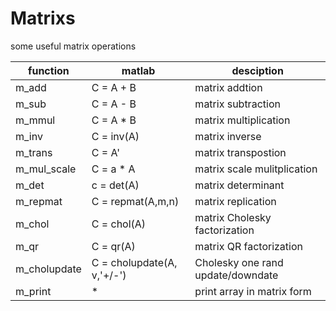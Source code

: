 # Matrixs
some useful matrix operations

function        |   matlab              | desciption    
----------------|-----------------------|---------------------
m_add           |   C = A + B           | matrix addtion
m_sub           |   C = A - B           | matrix subtraction
m_mmul          |   C = A * B           | matrix multiplication
m_inv           |   C = inv(A)          | matrix inverse
m_trans         |   C = A'              | matrix transpostion
m_mul_scale     |   C = a * A           | matrix scale mulitplication
m_det           |   c = det(A)          | matrix determinant
m_repmat        |   C = repmat(A,m,n)   | matrix replication
m_chol          |   C = chol(A)         | matrix Cholesky factorization
m_qr            |   C = qr(A)           | matrix QR factorization
m_cholupdate    |   C = cholupdate(A, v,'+/-')| Cholesky one rand update/downdate
m_print         |   *                   | print array in matrix form
